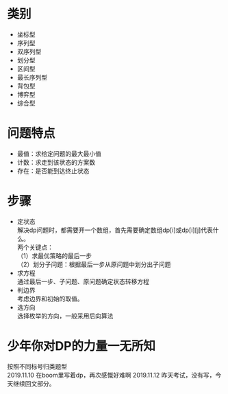 # 类别
* 坐标型
* 序列型
* 双序列型
* 划分型
* 区间型
* 最长序列型
* 背包型
* 博弈型
* 综合型
# 问题特点
* 最值：求给定问题的最大最小值
* 计数：求走到该状态的方案数
* 存在：是否能到达终止状态
# 步骤
* 定状态  
解决dp问题时，都需要开一个数组，首先需要确定数组dp[i]或dp[i][j]代表什么。  
两个关键点：  
（1）求最优策略的最后一步    
（2）划分子问题：根据最后一步从原问题中划分出子问题      
* 求方程  
通过最后一步、子问题、原问题确定状态转移方程  
* 判边界  
考虑边界和初始的取值。  
* 选方向  
选择枚举的方向，一般采用后向算法  

# 少年你对DP的力量一无所知



按照不同标号归类题型<br>
2019.11.10 在boom里写着dp，再次感慨好难啊
2019.11.12 昨天考试，没有写，今天继续回文部分。
